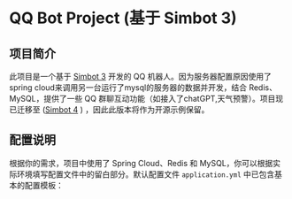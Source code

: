# QQ Bot Project (基于 Simbot 3)

## 项目简介
此项目是一个基于 [Simbot 3](https://github.com/simple-robot/simpler-robot/tree/v3-main) 开发的 QQ 机器人。因为服务器配置原因使用了spring cloud来调用另一台运行了mysql的服务器的数据并开发，结合 Redis、MySQL，提供了一些 QQ 群聊互动功能（如接入了chatGPT,天气预警）。项目现已迁移至 ([Simbot 4](https://github.com/simple-robot/simpler-robot/tree/v4-dev) )  ，因此此版本将作为开源示例保留。


## 配置说明
根据你的需求，项目中使用了 Spring Cloud、Redis 和 MySQL，你可以根据实际环境填写配置文件中的留白部分。默认配置文件 `application.yml` 中已包含基本的配置模板：


